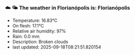 ### ☁️ 🌤️  The weather in Florianópolis is: Florianópolis

- Temperature: 16.83°C
- On flesh: 17.1°C
- Relative air humidity: 97%
- Rain: 0.0 mm
- Description: Broken clouds
- last updated: 2025-09-18T08:21:51.820154

